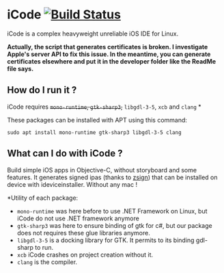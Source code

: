 ﻿# iCode [![Build Status](https://dev.azure.com/DadoumDev/iCode/_apis/build/status/Dadoum.iCode?branchName=master)](https://dev.azure.com/DadoumDev/iCode/_build/latest?definitionId=1&branchName=master)
iCode is a complex heavyweight unreliable iOS IDE for Linux.

**Actually, the script that generates certificates is broken. I investigate Apple's server API to fix this issue. In the meantime, you can generate certificates elsewhere and put it in the developer folder like the ReadMe file says.**

## How do I run it ?
iCode requires ~~`mono-runtime`, `gtk-sharp3`,~~ `libgdl-3-5`, `xcb` and `clang` *

These packages can be installed with APT using this command:

`sudo apt install mono-runtime gtk-sharp3 libgdl-3-5 clang`

## What can I do with iCode ?
Build simple iOS apps in Objective-C, without storyboard and some features. It generates signed ipas (thanks to [zsign](https://github.com/zhlynn/zsign)) that can be installed on device with ideviceinstaller. Without any mac !

*Utility of each package:
 - `mono-runtime` was here before to use .NET Framework on Linux, but iCode do not use .NET framework anymore
 - `gtk-sharp3` was here to ensure binding of gtk for c#, but our package does not requires these glue libraries anymore.
 - `libgdl-3-5` is a docking library for GTK. It permits to its binding gdl-sharp to run.
 - `xcb` iCode crashes on project creation without it.  
 - `clang` is the compiler. 
